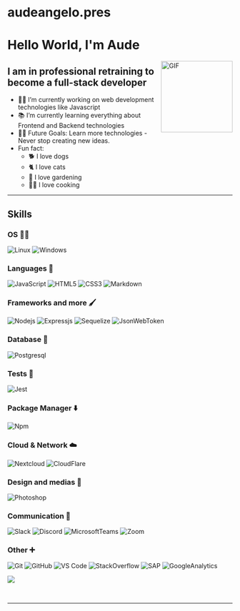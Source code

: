 # audeangelo.pres  
# Hello World, I'm Aude

<img align="right" alt="GIF" height="160px" src="https://media.giphy.com/media/du3J3cXyzhj75IOgvA/giphy.gif" />

## I am in professional retraining to become a full-stack developer

- 👨‍💻 I’m currently working on web development technologies like Javascript
- 📚 I’m currently learning everything about Frontend and Backend technologies
- 💪🏼 Future Goals: Learn more technologies - Never stop creating new ideas.
- Fun fact: 
     - 🐕 I love dogs
     - 🐈 I love cats
     - 🥕 I love gardening
     - 👨‍🍳 I love cooking

---

## Skills

### OS 👨‍💻

![Linux](https://img.shields.io/badge/Linux-FCC624?style=flat-square&logo=linux&logoColor=black)
![Windows](https://img.shields.io/badge/Windows-0078D6?style=flat-square&logo=windows&logoColor=white)


### Languages 💬

![JavaScript](https://img.shields.io/badge/javascript-%23323330.svg?style=for-the-badge&logo=javascript&logoColor=%23F7DF1E)
![HTML5](https://img.shields.io/badge/-HTML5-%23E44D27?style=flat-square&logo=html5&logoColor=ffffff)
![CSS3](https://img.shields.io/badge/-CSS3-%231572B6?style=flat-square&logo=css3)
![Markdown](https://img.shields.io/badge/-Markdown-000000?style=flat-square&logo=markdown)


### Frameworks and more 🖌️

![Nodejs](https://img.shields.io/badge/-Nodejs-339933?style=flat-square&logo=Node.js&logoColor=ffffff)
![Expressjs](https://img.shields.io/badge/Express.js-404D59?style=flat-square)
![Sequelize](https://img.shields.io/badge/sequelize-323330?style=flat-square&logo=sequelize&logoColor=blue)
![JsonWebToken](https://img.shields.io/badge/json%20web%20tokens-323330?style=flat-square&logo=json-web-tokens&logoColor=pink)

### Database 📂

![Postgresql](https://img.shields.io/badge/PostgreSQL-316192?style=flat-square&logo=postgresql&logoColor=white)

### Tests 🧪

![Jest](https://img.shields.io/badge/Jest-323330?style=&logo=Jest&logoColor=white)

### Package Manager ⬇️

![Npm](https://img.shields.io/badge/-npm-CB3837?style=flat-square&logo=npm)

### Cloud & Network ☁️

![Nextcloud](https://img.shields.io/badge/Nextcloud-0082C9?style=flat-square&logo=Nextcloud&logoColor=white)
![CloudFlare](https://img.shields.io/badge/Cloudflare-F38020?style=flate-square&logo=Cloudflare&logoColor=white)

### Design and medias 🎨

![Photoshop](https://aleen42.github.io/badges/src/photoshop.svg)

### Communication 🔗

![Slack]( 	https://img.shields.io/badge/Slack-4A154B?style=flate-square&logo=slack&logoColor=white)
![Discord](https://img.shields.io/badge/Discord-7289DA?style=flate-square&logo=discord&logoColor=white)
![MicrosoftTeams](https://img.shields.io/badge/Microsoft_Teams-6264A7?&logo=microsoft-teams&logoColor=white)
![Zoom](https://img.shields.io/badge/Zoom-2D8CFF?&logo=zoom&logoColor=white)



### Other ➕

![Git](https://img.shields.io/badge/-Git-%23F05032?style=flat-square&logo=git&logoColor=%23ffffff)
![GitHub](https://img.shields.io/badge/-GitHub-181717?style=flat-square&logo=github)
![VS Code](http://img.shields.io/badge/-VS%20Code-007ACC?style=flat-square&logo=visual-studio-code&logoColor=ffffff)
![StackOverflow](https://aleen42.github.io/badges/src/stackoverflow.svg)
![SAP](https://img.shields.io/badge/SAP-0FAAFF?&logo=sap&logoColor=white)
![GoogleAnalytics](https://img.shields.io/badge/Google%20Analytics-E37400?&logo=google%20analytics&logoColor=white)


[![](https://visitcount.itsvg.in/api?id=audeangelo&label=Profile%20Views&color=0&icon=5&pretty=true)](https://visitcount.itsvg.in)

<br/>

---



